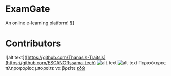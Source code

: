 # ExamGate
An online e-learning platform!
![]


# Contributors
![alt text]([https://github.com/Thanasis-Traitsis](https://github.com/ESCANORssama-tech) ![alt text](https://github.com/Thanasis-Traitsis) ![alt text](https://github.com/thotrai) 
Περισότερες πληροφορίες μπορείτε να βρείτε [εδώ](https://github.com/Thanasis-Traitsis/ADOPSE_22/wiki)
